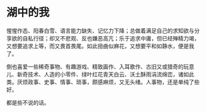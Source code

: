 # 湖中的我

惺惺作态、阳春白雪、语言能力缺失、记忆力下降；总做着满足自己的求知欲与分享欲的自私行径；却又不悲观、反也嫌恶高亢；乐于追求中庸，但已经殚精力竭，又想要追求上等，而又畏首畏尾。如此扭曲似麻花，又想要平和如静水，便是我了。

倒也喜爱一些稀奇事物、有趣游戏、精致画作、入耳歌作、古旧又或猎奇的玩意儿、新奇技术、人造的小零件、绿叶红花青天白云、沃土酥雨涓流绵峦，诸如此类。厌烦政事、史事、情事、琐事，颇感麻烦，又无头绪。人事物，还是单纯了些好。

都是些不说的话。
